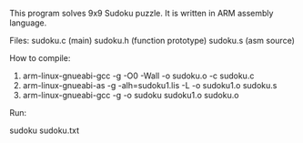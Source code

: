 This program solves 9x9 Sudoku puzzle.
It is written in ARM assembly language.

Files:
	sudoku.c (main)
	sudoku.h (function prototype)
	sudoku.s (asm source)

How to compile:	

1) arm-linux-gnueabi-gcc -g -O0 -Wall -o sudoku.o -c sudoku.c
2) arm-linux-gnueabi-as -g -alh=sudoku1.lis -L -o sudoku1.o sudoku.s
3) arm-linux-gnueabi-gcc -g -o sudoku sudoku1.o sudoku.o

Run:

sudoku sudoku.txt
